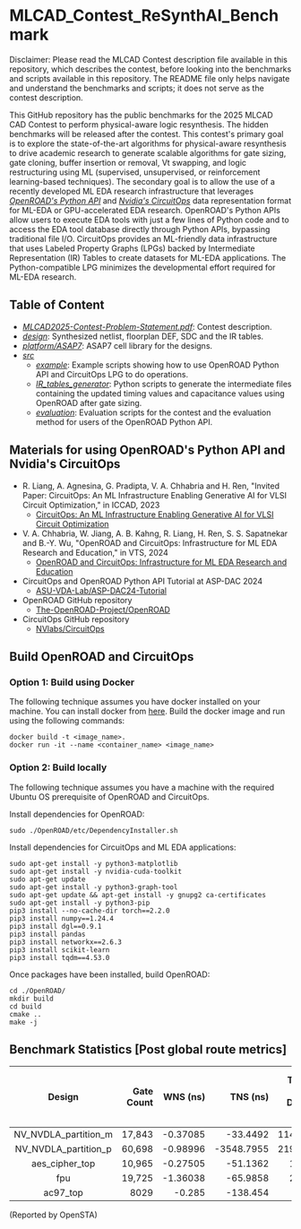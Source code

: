 # MLCAD_Contest_ReSynthAI_Benchmark

Disclaimer: Please read the MLCAD Contest description file available in this repository, which describes the contest, before looking into the benchmarks and scripts available in this repository. The README file only helps navigate and understand the benchmarks and scripts; it does not serve as the contest description.

This GitHub repository has the public benchmarks for the 2025 MLCAD CAD Contest to perform physical-aware logic resynthesis. The hidden benchmarks will be released after the contest. This contest's primary goal is to explore the state-of-the-art algorithms for physical-aware resynthesis to drive academic research to generate scalable algorithms for gate sizing, gate cloning, buffer insertion or removal, Vt swapping, and logic restructuring using ML (supervised, unsupervised, or reinforcement learning-based techniques). The secondary goal is to allow the use of a recently developed ML EDA research infrastructure that leverages [*OpenROAD's Python API*](https://github.com/The-OpenROAD-Project/OpenROAD) and [*Nvidia's CircuitOps*](https://github.com/NVlabs/CircuitOps/) data representation format for ML-EDA or GPU-accelerated EDA research.         OpenROAD's Python APIs allow users to execute EDA tools with just a few lines of Python code and to access the EDA tool database directly through Python APIs, bypassing traditional file I/O. CircuitOps provides an ML-friendly data infrastructure that uses Labeled Property Graphs (LPGs) backed by Intermediate Representation (IR) Tables to create datasets for ML-EDA applications. The Python-compatible LPG minimizes the developmental effort required for ML-EDA research.


## Table of Content
  - [*MLCAD2025-Contest-Problem-Statement.pdf*](./<MLCAD2025-Contest-Problem-Statement.pdf>): Contest description.
  - [*design*](./designs): Synthesized netlist, floorplan DEF, SDC and the IR tables.
  - [*platform/ASAP7*](./platform/ASAP7): ASAP7 cell library for the designs.
  - [*src*](./src)
    - [*example*](./src/example): Example scripts showing how to use OpenROAD Python API and CircuitOps LPG to do operations.
    - [*IR_tables_generator*](./src/IR_tables_generator): Python scripts to generate the intermediate files containing the updated timing values and capacitance values using OpenROAD after gate sizing. 
    - [*evaluation*](./src/evaluation): Evaluation scripts for the contest and the evaluation method for users of the OpenROAD Python API.
    
## Materials for using OpenROAD's Python API and Nvidia's CircuitOps
  - R. Liang, A. Agnesina, G. Pradipta, V. A. Chhabria and H. Ren, "Invited Paper: CircuitOps: An ML Infrastructure Enabling Generative AI for VLSI Circuit Optimization," in ICCAD, 2023
    - [CircuitOps: An ML Infrastructure Enabling Generative AI for VLSI Circuit Optimization](https://ieeexplore.ieee.org/abstract/document/10323611)
  - V. A. Chhabria, W. Jiang, A. B. Kahng, R. Liang, H. Ren, S. S. Sapatnekar and B.-Y. Wu, "OpenROAD and CircuitOps: Infrastructure for ML EDA Research and Education," in VTS, 2024
    - [OpenROAD and CircuitOps: Infrastructure for ML EDA Research and Education](https://vlsicad.ucsd.edu/Publications/Conferences/407/c407.pdf)
  - CircuitOps and OpenROAD Python API Tutorial at ASP-DAC 2024
    - [ASU-VDA-Lab/ASP-DAC24-Tutorial](https://github.com/ASU-VDA-Lab/ASP-DAC24-Tutorial)
  - OpenROAD GitHub repository
    - [The-OpenROAD-Project/OpenROAD](https://github.com/The-OpenROAD-Project/OpenROAD)
  - CircuitOps GitHub repository
    - [NVlabs/CircuitOps](https://github.com/NVlabs/CircuitOps/)

## Build OpenROAD and CircuitOps

###  Option 1: Build using Docker 
The following technique assumes you have docker installed on your machine. You can install docker from [here](https://docs.docker.com/engine/install/). Build the docker image and run using the following commands:
```
docker build -t <image_name>.
docker run -it --name <container_name> <image_name>
```

### Option 2: Build locally
The following technique assumes you have a machine with the required Ubuntu OS prerequisite of OpenROAD and CircuitOps.

Install dependencies for OpenROAD:
```
sudo ./OpenROAD/etc/DependencyInstaller.sh
```

Install dependencies for CircuitOps and ML EDA applications:
```
sudo apt-get install -y python3-matplotlib
sudo apt-get install -y nvidia-cuda-toolkit
sudo apt-get update
sudo apt-get install -y python3-graph-tool
sudo apt-get update && apt-get install -y gnupg2 ca-certificates
sudo apt-get install -y python3-pip
pip3 install --no-cache-dir torch==2.2.0
pip3 install numpy==1.24.4
pip3 install dgl==0.9.1
pip3 install pandas
pip3 install networkx==2.6.3
pip3 install scikit-learn
pip3 install tqdm==4.53.0
```

Once packages have been installed, build OpenROAD:

```
cd ./OpenROAD/
mkdir build
cd build
cmake ..
make -j
```
## Benchmark Statistics [Post global route metrics]
|        Design        |   Gate Count   |    WNS (ns)   |    TNS (ns)   |Total Slew Violation Difference (ns)|Slew Violation Count|Total Load Capacitance Violation Difference (fF)|Capacitance Violation Count|Total Leakage (uW)| Overflow |
|:--------------------:|---------------:|--------------:|--------------:|--------------:|--------------:|--------------:|--------------:|--------------:|--------------:|
| NV_NVDLA_partition_m | 17,843| -0.37085|   -33.4492|   114.739868|   477| 484.75031|   9|      161.32320| 0 |
| NV_NVDLA_partition_p | 60,698| -0.98996|  -3548.7955|   2198.47649| 15943| 9033.75589| 170|      590.82879| 0 | 
| aes_cipher_top       | 10,965| -0.27505|   -51.1362|   12.64665|   204| 11.06895|   5|      29.76257| 0 |
| fpu                  | 19,725| -1.36038|    -65.9858|   25.41503|   147| 5.082252|   1|      19.25387| 0 |
| ac97_top             | 8029 | -0.285| -138.454| 102.310 | 305| 0.000| 0| 82.793 | 0 |


(Reported by OpenSTA)






 
